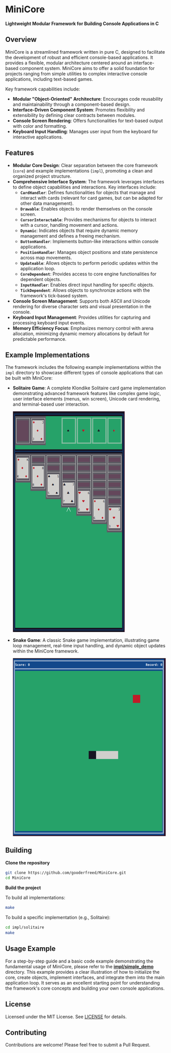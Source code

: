 # MiniCore

**Lightweight Modular Framework for Building Console Applications in C**

## Overview

MiniCore is a streamlined framework written in pure C, designed to facilitate the development of robust and efficient console-based applications.  It provides a flexible, modular architecture centered around an interface-based component system.  MiniCore aims to offer a solid foundation for projects ranging from simple utilities to complex interactive console applications, including text-based games.

Key framework capabilities include:

*   **Modular "Object-Oriented" Architecture**: Encourages code reusability and maintainability through a component-based design.
*   **Interface-Driven Component System**:  Promotes flexibility and extensibility by defining clear contracts between modules.
*   **Console Screen Rendering**:  Offers functionalities for text-based output with color and formatting.
*   **Keyboard Input Handling**:  Manages user input from the keyboard for interactive applications.

## Features

*   **Modular Core Design**: Clear separation between the core framework (`core`) and example implementations (`impl`), promoting a clean and organized project structure.
*   **Comprehensive Interface System**: The framework leverages interfaces to define object capabilities and interactions. Key interfaces include:
    *   **`CardHandler`**: Defines functionalities for objects that manage and interact with cards (relevant for card games, but can be adapted for other data management).
    *   **`Drawable`**:  Enables objects to render themselves on the console screen.
    *   **`CursorInteractable`**:  Provides mechanisms for objects to interact with a cursor, handling movement and actions.
    *   **`Dynamic`**:  Indicates objects that require dynamic memory management and defines a freeing mechanism.
    *   **`ButtonHandler`**:  Implements button-like interactions within console applications.
    *   **`PositionHandler`**:  Manages object positions and state persistence across map movements.
    *   **`Updateable`**:  Allows objects to perform periodic updates within the application loop.
    *   **`CoreDependent`**:  Provides access to core engine functionalities for dependent objects.
    *   **`InputHandler`**:  Enables direct input handling for specific objects.
    *   **`TickDependent`**:  Allows objects to synchronize actions with the framework's tick-based system.
*   **Console Screen Management**:  Supports both ASCII and Unicode rendering for diverse character sets and visual presentation in the console.
*   **Keyboard Input Management**:  Provides utilities for capturing and processing keyboard input events.
*   **Memory Efficiency Focus**:  Emphasizes memory control with arena allocation, minimizing dynamic memory allocations by default for predictable performance.

## Example Implementations

The framework includes the following example implementations within the `impl` directory to showcase different types of console applications that can be built with MiniCore:

*   **Solitaire Game**:  A complete Klondike Solitaire card game implementation demonstrating advanced framework features like complex game logic, user interface elements (menus, win screen), Unicode card rendering, and terminal-based user interaction.

    ![Klondike Solitaire Implementation](.github/solitaire.png)

*   **Snake Game**: A classic Snake game implementation, illustrating game loop management, real-time input handling, and dynamic object updates within the MiniCore framework.

    ![Snake Implementation](.github/snake.png)

## Building

**Clone the repository**

```bash
git clone https://github.com/gooderfreed/MiniCore.git
cd MiniCore
```

**Build the project**

To build all implementations:

```bash
make
```

To build a specific implementation (e.g., Solitaire):

```bash
cd impl/solitaire
make
```

## Usage Example

For a step-by-step guide and a basic code example demonstrating the fundamental usage of MiniCore, please refer to the [**impl/simple_demo**](impl/simple_demo/) directory. This example provides a clear illustration of how to initialize the core, create objects, implement interfaces, and integrate them into the main application loop. It serves as an excellent starting point for understanding the framework's core concepts and building your own console applications.


## License

Licensed under the MIT License. See [LICENSE](LICENSE) for details.

## Contributing

Contributions are welcome! Please feel free to submit a Pull Request.